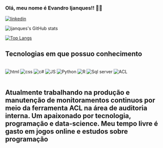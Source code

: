### Olá, meu nome é Evandro Ijanques!! 👋👋

[![linkedin](https://img.shields.io/badge/LinkedIn-0077B5?style=for-the-badge&logo=linkedin&logoColor=white)](https://www.linkedin.com/in/evandro-ijanques-8742581b8/)

![ijanques's GitHub stats](https://github-readme-stats.vercel.app/api?username=ijanques&show_icons=true&theme=dracula)

[![Top Langs](https://github-readme-stats.vercel.app/api/top-langs/?username=ijanques&layout=compact)](https://github.com/anuraghazra/github-readme-stats)

## Tecnologias em que possuo conhecimento

<div style= "display: inline_block"><br/><img align = "center" alt = "html" src = "https://img.shields.io/badge/HTML5-E34F26?style=for-the-badge&logo=html5&logoColor=white" />
<img align = "center" alt = "css" src = "https://img.shields.io/badge/CSS3-1572B6?style=for-the-badge&logo=css3&logoColor=white" />
<img align = "center" alt = "c#" src = "https://img.shields.io/badge/C%23-239120?style=for-the-badge&logo=c-sharp&logoColor=white" />
<img align = "center" alt = "JS" src = "https://img.shields.io/badge/JavaScript-F7DF1E?style=for-the-badge&logo=javascript&logoColor=black" />
<img align = "center" alt = "Python" src = "https://img.shields.io/badge/Python-3776AB?style=for-the-badge&logo=python&logoColor=white" />
<img align = "center" alt = "R" src = "https://img.shields.io/badge/R-276DC3?style=for-the-badge&logo=r&logoColor=white" />
<img align = "center" alt = "Sql server" src = "https://img.shields.io/badge/Microsoft_SQL_Server-CC2927?style=for-the-badge&logo=microsoft-sql-server&logoColor=white" />
<img align = "center" alt = "ACL" src = "https://help.highbond.com/helpdocs/analytics/141/user-guide/pt-br/Content/images/global_icons/ACL_Logo.png" />
</div><br/>


## Atualmente trabalhando na produção e manutenção de monitoramentos continuos por meio da ferramenta ACL na área de auditoria interna. Um apaixonado por tecnologia, programação e data-science. Meu tempo livre é gasto em jogos online e estudos sobre programação



